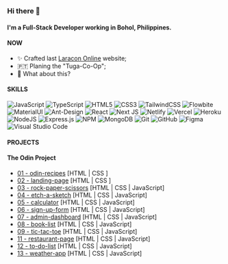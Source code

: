 <!--
**johnjoshuaramirez/johnjoshuaramirez** is a ✨ _special_ ✨ repository because its `README.md` (this file) appears on your GitHub profile.
-->
### Hi there 👋

#### I'm a Full-Stack Developer working in Bohol, Philippines.

#### NOW

- ✨ Crafted last [Laracon Online](https://laracon.net) website;
- 🇵🇹 Planing the "Tuga-Co-Op";
- 🍑 What about this?

#### SKILLS
![JavaScript](https://img.shields.io/badge/javascript-%23323330.svg?style=for-the-badge&logo=javascript&logoColor=%23F7DF1E) ![TypeScript](https://img.shields.io/badge/typescript-%23007ACC.svg?style=for-the-badge&logo=typescript&logoColor=white) ![HTML5](https://img.shields.io/badge/html5-%23E34F26.svg?style=for-the-badge&logo=html5&logoColor=white) ![CSS3](https://img.shields.io/badge/css3-%231572B6.svg?style=for-the-badge&logo=css3&logoColor=white) ![TailwindCSS](https://img.shields.io/badge/tailwindcss-%2338B2AC.svg?style=for-the-badge&logo=tailwind-css&logoColor=white) ![Flowbite](https://img.shields.io/badge/Flowbite-0078D7?style=for-the-badge&logo=Microsoft-edge&logoColor=white) ![MaterialUI](https://img.shields.io/badge/Material%20UI-%230081CB.svg?style=for-the-badge&logo=mui&logoColor=white) ![Ant-Design](https://img.shields.io/badge/-AntDesign-%230170FE?style=for-the-badge&logo=ant-design&logoColor=white) ![React](https://img.shields.io/badge/react.js-%2320232a.svg?style=for-the-badge&logo=react&logoColor=%2361DAFB) ![Next JS](https://img.shields.io/badge/Next.js-black?style=for-the-badge&logo=next.js&logoColor=white) ![Netlify](https://img.shields.io/badge/netlify-%23000000.svg?style=for-the-badge&logo=netlify&logoColor=#00C7B7) ![Vercel](https://img.shields.io/badge/vercel-%23000000.svg?style=for-the-badge&logo=vercel&logoColor=white) ![Heroku](https://img.shields.io/badge/heroku-%23430098.svg?style=for-the-badge&logo=heroku&logoColor=white) ![NodeJS](https://img.shields.io/badge/node.js-6DA55F?style=for-the-badge&logo=node.js&logoColor=white) ![Express.js](https://img.shields.io/badge/express.js-%23404d59.svg?style=for-the-badge&logo=express&logoColor=%2361DAFB) ![NPM](https://img.shields.io/badge/NPM-%23000000.svg?style=for-the-badge&logo=npm&logoColor=white) ![MongoDB](https://img.shields.io/badge/MongoDB-%234ea94b.svg?style=for-the-badge&logo=mongodb&logoColor=white) ![Git](https://img.shields.io/badge/git-%23F05033.svg?style=for-the-badge&logo=git&logoColor=white) ![GitHub](https://img.shields.io/badge/github-%23121011.svg?style=for-the-badge&logo=github&logoColor=white) ![Figma](https://img.shields.io/badge/figma-%23F24E1E.svg?style=for-the-badge&logo=figma&logoColor=white) ![Visual Studio Code](https://img.shields.io/badge/Visual%20Studio%20Code-0078d7.svg?style=for-the-badge&logo=visual-studio-code&logoColor=white)

#### PROJECTS

#### The Odin Project
- <a href="https://johnjoshuaramirez.github.io/odin-recipes/">01 - odin-recipes</a> [HTML | CSS ]
- <a href="https://johnjoshuaramirez.github.io/landing-page/">02 - landing-page</a> [HTML | CSS ]
- <a href="https://johnjoshuaramirez.github.io/rock-paper-scissors/">03 - rock-paper-scissors</a> [HTML | CSS | JavaScript]  
- <a href="https://johnjoshuaramirez.github.io/etch-a-sketch/">04 - etch-a-sketch</a> [HTML | CSS | JavaScript]
- <a href="https://johnjoshuaramirez.github.io/calculator/">05 - calculator</a> [HTML | CSS | JavaScript]
- <a href="https://johnjoshuaramirez.github.io/sign-up-form/">06 - sign-up-form</a> [HTML | CSS | JavaScript]
- <a href="https://johnjoshuaramirez.github.io/admin-dashboard/">07 - admin-dashboard</a> [HTML | CSS | JavaScript]
- <a href="https://johnjoshuaramirez.github.io/book-list/">08 - book-list</a> [HTML | CSS | JavaScript]
- <a href="https://johnjoshuaramirez.github.io/tic-tac-toe/">09 - tic-tac-toe</a> [HTML | CSS | JavaScript]
- <a href="https://johnjoshuaramirez.github.io/restaurant-page/">11 - restaurant-page</a> [HTML | CSS | JavaScript]
- <a href="https://johnjoshuaramirez.github.io/to-do-list/"> 12 - to-do-list</a> [HTML | CSS | JavaScript]
- <a href="https://johnjoshuaramirez.github.io/weather-app/"> 13 - weather-app</a> [HTML | CSS | JavaScript]
